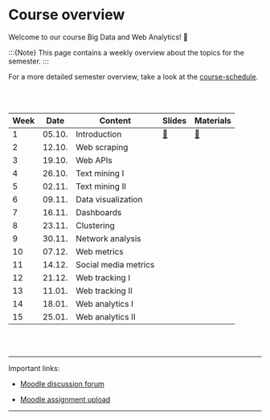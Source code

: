 # Course overview

Welcome to our course Big Data and Web Analytics! 👋  


:::{Note}
This page contains a weekly overview about the topics for the semester.
:::

For a more detailed semester overview, take a look at the [course-schedule](../docs/course-schedule.md). 

<br>
<br>


|	Week	|	Date	|	Content	|	Slides	|	Materials	|	
|	---	|	---	|	---	|	---	|	---	|	
|	1	|	05.10.	|	Introduction	|	[📑](https://drive.google.com/file/d/1-4cLyD1QI9YLoYJH5_QuYz0AvdyKyZOu/view?usp=sharing)	|	[📁](../weeks/week1.md)	|	
|	2	|	12.10.	|	Web scraping	|		|		|	
|	3	|	19.10.	|	Web APIs	|		|		|	
|	4	|	26.10.	|	Text mining I	|		|		|	
|	5	|	02.11.	|	Text mining II	|		|		|	
|	6	|	09.11.	|	Data visualization	|		|		|	
|	7	|	16.11.	|	Dashboards	|		|		|	
|	8	|	23.11.	|	Clustering	|		|		|	
|	9	|	30.11.	|	Network analysis	|		|		|	
|	10	|	07.12.	|	Web metrics	|		|		|	
|	11	|	14.12.	|	Social media metrics	|		|		|	
|	12	|	21.12.	|	Web tracking I	|		|		|	
|	13	|	11.01.	|	Web tracking II	|		|		|	
|	14	|	18.01.	|	Web analytics I	|		|		|	
|	15	|	25.01.	|	Web analytics II	|		|		|	

<br>
<br>

---

Important links:

- [Moodle discussion forum](https://e-learning.hdm-stuttgart.de/moodle/mod/forum/view.php?id=87724)

- [Moodle assignment upload](https://e-learning.hdm-stuttgart.de/moodle/course/view.php?id=2233#section-2)

---


